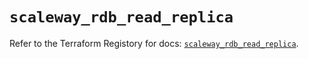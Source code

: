 # `scaleway_rdb_read_replica`

Refer to the Terraform Registory for docs: [`scaleway_rdb_read_replica`](https://registry.terraform.io/providers/scaleway/scaleway/2.22.0/docs/resources/rdb_read_replica).
